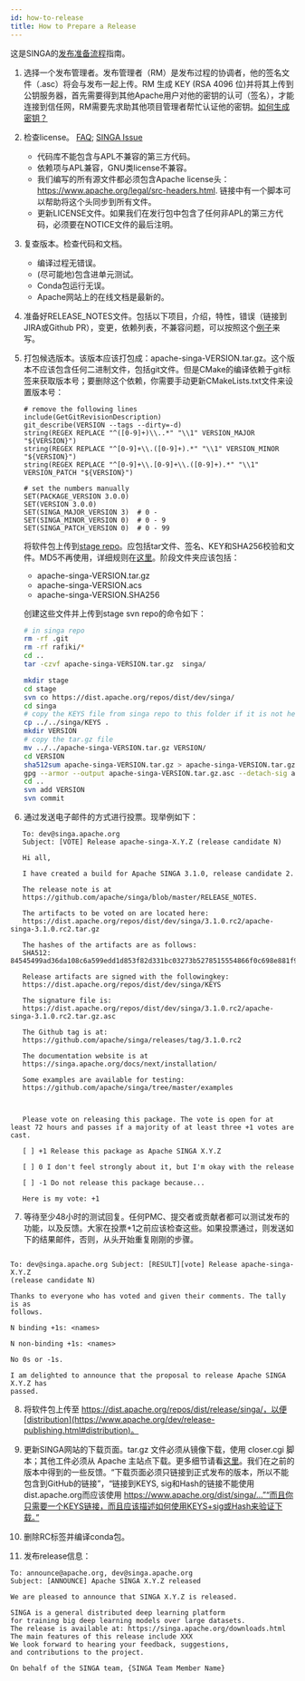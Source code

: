 ```yaml
---
id: how-to-release
title: How to Prepare a Release
---
```


<!--- Licensed to the Apache Software Foundation (ASF) under one or more contributor license agreements.  See the NOTICE file distributed with this work for additional information regarding copyright ownership.  The ASF licenses this file to you under the Apache License, Version 2.0 (the "License"); you may not use this file except in compliance with the License.  You may obtain a copy of the License at http://www.apache.org/licenses/LICENSE-2.0 Unless required by applicable law or agreed to in writing, software distributed under the License is distributed on an "AS IS" BASIS, WITHOUT WARRANTIES OR CONDITIONS OF ANY KIND, either express or implied.  See the License for the specific language governing permissions and limitations under the License.  -->

这是SINGA的[发布准备流程](https://www.apache.org/dev/release-publishing.html)指南。

1. 选择一个发布管理者。发布管理者（RM）是发布过程的协调者，他的签名文件（.asc）将会与发布一起上传。RM 生成 KEY (RSA 4096 位)并将其上传到公钥服务器，首先需要得到其他Apache用户对他的密钥的认可（签名），才能连接到信任网，RM需要先求助其他项目管理者帮忙认证他的密钥。[如何生成密钥？](https://www.apache.org/dev/release-signing.html)

2. 检查license。 [FAQ](https://www.apache.org/legal/src-headers.html#faq-docs);
   [SINGA Issue](https://issues.apache.org/jira/projects/SINGA/issues/SINGA-447)

   - 代码库不能包含与APL不兼容的第三方代码。
   - 依赖项与APL兼容，GNU类license不兼容。
   - 我们编写的所有源文件都必须包含Apache license头：https://www.apache.org/legal/src-headers.html.
   链接中有一个脚本可以帮助将这个头同步到所有文件。
   - 更新LICENSE文件。如果我们在发行包中包含了任何非APL的第三方代码，必须要在NOTICE文件的最后注明。

3. 复查版本。检查代码和文档。

   - 编译过程无错误。
   - (尽可能地)包含进单元测试。
   - Conda包运行无误。
   - Apache网站上的在线文档是最新的。

4. 准备好RELEASE_NOTES文件。包括以下项目，介绍，特性，错误（链接到JIRA或Github PR），变更，依赖列表，不兼容问题，可以按照这个[例子]((https://commons.apache.org/proper/commons-digester/commons-digester-3.0/RELEASE-NOTES.txt))来写。

5. 打包候选版本。该版本应该打包成：apache-singa-VERSION.tar.gz。这个版本不应该包含任何二进制文件，包括git文件。但是CMake的编译依赖于git标签来获取版本号；要删除这个依赖，你需要手动更新CMakeLists.txt文件来设置版本号：

   ```
   # remove the following lines
   include(GetGitRevisionDescription)
   git_describe(VERSION --tags --dirty=-d)
   string(REGEX REPLACE "^([0-9]+)\\..*" "\\1" VERSION_MAJOR "${VERSION}")
   string(REGEX REPLACE "^[0-9]+\\.([0-9]+).*" "\\1" VERSION_MINOR "${VERSION}")
   string(REGEX REPLACE "^[0-9]+\\.[0-9]+\\.([0-9]+).*" "\\1" VERSION_PATCH "${VERSION}")

   # set the numbers manually
   SET(PACKAGE_VERSION 3.0.0)
   SET(VERSION 3.0.0)
   SET(SINGA_MAJOR_VERSION 3)  # 0 -
   SET(SINGA_MINOR_VERSION 0)  # 0 - 9
   SET(SINGA_PATCH_VERSION 0)  # 0 - 99
   ```

   将软件包上传到[stage repo](https://dist.apache.org/repos/dist/dev/singa/)。应包括tar文件、签名、KEY和SHA256校验和文件。MD5不再使用，详细规则在[这里](https://dist.apache.org/repos/dist/dev/singa/)。阶段文件夹应该包括：

   - apache-singa-VERSION.tar.gz
   - apache-singa-VERSION.acs
   - apache-singa-VERSION.SHA256

   创建这些文件并上传到stage svn repo的命令如下：

   ```sh
   # in singa repo
   rm -rf .git
   rm -rf rafiki/*
   cd ..
   tar -czvf apache-singa-VERSION.tar.gz  singa/

   mkdir stage
   cd stage
   svn co https://dist.apache.org/repos/dist/dev/singa/
   cd singa
   # copy the KEYS file from singa repo to this folder if it is not here
   cp ../../singa/KEYS .
   mkdir VERSION
   # copy the tar.gz file
   mv ../../apache-singa-VERSION.tar.gz VERSION/
   cd VERSION
   sha512sum apache-singa-VERSION.tar.gz > apache-singa-VERSION.tar.gz.sha512
   gpg --armor --output apache-singa-VERSION.tar.gz.asc --detach-sig apache-singa-VERSION.tar.gz
   cd ..
   svn add VERSION
   svn commit
   ```

6) 通过发送电子邮件的方式进行投票。现举例如下：

```
   To: dev@singa.apache.org
   Subject: [VOTE] Release apache-singa-X.Y.Z (release candidate N)

   Hi all,

   I have created a build for Apache SINGA 3.1.0, release candidate 2.

   The release note is at
   https://github.com/apache/singa/blob/master/RELEASE_NOTES.

   The artifacts to be voted on are located here:
   https://dist.apache.org/repos/dist/dev/singa/3.1.0.rc2/apache-singa-3.1.0.rc2.tar.gz
    
   The hashes of the artifacts are as follows:
   SHA512: 84545499ad36da108c6a599edd1d853f82d331bc03273b5278515554866f0c698e881f956b2eabcb6b29c07fa9fa4ff1add5a777b58db8a6a2362cf383b5c04d 

   Release artifacts are signed with the followingkey:
   https://dist.apache.org/repos/dist/dev/singa/KEYS

   The signature file is:
   https://dist.apache.org/repos/dist/dev/singa/3.1.0.rc2/apache-singa-3.1.0.rc2.tar.gz.asc

   The Github tag is at:
   https://github.com/apache/singa/releases/tag/3.1.0.rc2

   The documentation website is at
   https://singa.apache.org/docs/next/installation/

   Some examples are available for testing:
   https://github.com/apache/singa/tree/master/examples
   


   Please vote on releasing this package. The vote is open for at least 72 hours and passes if a majority of at least three +1 votes are cast.

   [ ] +1 Release this package as Apache SINGA X.Y.Z 

   [ ] 0 I don't feel strongly about it, but I'm okay with the release 

   [ ] -1 Do not release this package because...

   Here is my vote: +1

```

7) 等待至少48小时的测试回复。任何PMC、提交者或贡献者都可以测试发布的功能，以及反馈。大家在投票+1之前应该检查这些。如果投票通过，则发送如下的结果邮件，否则，从头开始重复刚刚的步骤。

```

To: dev@singa.apache.org Subject: [RESULT][vote] Release apache-singa-X.Y.Z
(release candidate N)

Thanks to everyone who has voted and given their comments. The tally is as
follows.

N binding +1s: <names>

N non-binding +1s: <names>

No 0s or -1s.

I am delighted to announce that the proposal to release Apache SINGA X.Y.Z has
passed.

````

8) 将软件包上传至 https://dist.apache.org/repos/dist/release/singa/，以便[distribution](https://www.apache.org/dev/release-publishing.html#distribution)。

9) 更新SINGA网站的下载页面。tar.gz 文件必须从镜像下载，使用 closer.cgi 脚本；其他工件必须从 Apache 主站点下载。更多细节请看[这里](https://www.apache.org/dev/release-download-pages.html)。我们在之前的版本中得到的一些反馈。“下载页面必须只链接到正式发布的版本，所以不能包含到GitHub的链接”，“链接到KEYS, sig和Hash的链接不能使用dist.apache.org而应该使用 https://www.apache.org/dist/singa/...”“而且你只需要一个KEYS链接，而且应该描述如何使用KEYS+sig或Hash来验证下载。”

10) 删除RC标签并编译conda包。

11) 发布release信息：

 ```
 To: announce@apache.org, dev@singa.apache.org
 Subject: [ANNOUNCE] Apache SINGA X.Y.Z released

 We are pleased to announce that SINGA X.Y.Z is released.

 SINGA is a general distributed deep learning platform
 for training big deep learning models over large datasets.
 The release is available at: https://singa.apache.org/downloads.html
 The main features of this release include XXX
 We look forward to hearing your feedback, suggestions,
 and contributions to the project.

 On behalf of the SINGA team, {SINGA Team Member Name}
 ```


